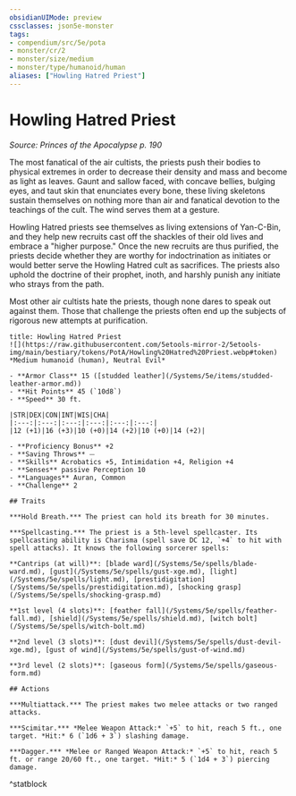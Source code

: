 ```yaml
---
obsidianUIMode: preview
cssclasses: json5e-monster
tags:
- compendium/src/5e/pota
- monster/cr/2
- monster/size/medium
- monster/type/humanoid/human
aliases: ["Howling Hatred Priest"]
---
```

# Howling Hatred Priest
*Source: Princes of the Apocalypse p. 190*  

The most fanatical of the air cultists, the priests push their bodies to physical extremes in order to decrease their density and mass and become as light as leaves. Gaunt and sallow faced, with concave bellies, bulging eyes, and taut skin that enunciates every bone, these living skeletons sustain themselves on nothing more than air and fanatical devotion to the teachings of the cult. The wind serves them at a gesture.

Howling Hatred priests see themselves as living extensions of Yan-C-Bin, and they help new recruits cast off the shackles of their old lives and embrace a "higher purpose." Once the new recruits are thus purified, the priests decide whether they are worthy for indoctrination as initiates or would better serve the Howling Hatred cult as sacrifices. The priests also uphold the doctrine of their prophet, inoth, and harshly punish any initiate who strays from the path.

Most other air cultists hate the priests, though none dares to speak out against them. Those that challenge the priests often end up the subjects of rigorous new attempts at purification.

```ad-statblock
title: Howling Hatred Priest
![](https://raw.githubusercontent.com/5etools-mirror-2/5etools-img/main/bestiary/tokens/PotA/Howling%20Hatred%20Priest.webp#token)
*Medium humanoid (human), Neutral Evil*

- **Armor Class** 15 ([studded leather](/Systems/5e/items/studded-leather-armor.md))
- **Hit Points** 45 (`10d8`)
- **Speed** 30 ft.

|STR|DEX|CON|INT|WIS|CHA|
|:---:|:---:|:---:|:---:|:---:|:---:|
|12 (+1)|16 (+3)|10 (+0)|14 (+2)|10 (+0)|14 (+2)|

- **Proficiency Bonus** +2
- **Saving Throws** ⏤
- **Skills** Acrobatics +5, Intimidation +4, Religion +4
- **Senses** passive Perception 10
- **Languages** Auran, Common
- **Challenge** 2

## Traits

***Hold Breath.*** The priest can hold its breath for 30 minutes.

***Spellcasting.*** The priest is a 5th-level spellcaster. Its spellcasting ability is Charisma (spell save DC 12, `+4` to hit with spell attacks). It knows the following sorcerer spells:

**Cantrips (at will)**: [blade ward](/Systems/5e/spells/blade-ward.md), [gust](/Systems/5e/spells/gust-xge.md), [light](/Systems/5e/spells/light.md), [prestidigitation](/Systems/5e/spells/prestidigitation.md), [shocking grasp](/Systems/5e/spells/shocking-grasp.md)

**1st level (4 slots)**: [feather fall](/Systems/5e/spells/feather-fall.md), [shield](/Systems/5e/spells/shield.md), [witch bolt](/Systems/5e/spells/witch-bolt.md)

**2nd level (3 slots)**: [dust devil](/Systems/5e/spells/dust-devil-xge.md), [gust of wind](/Systems/5e/spells/gust-of-wind.md)

**3rd level (2 slots)**: [gaseous form](/Systems/5e/spells/gaseous-form.md)

## Actions

***Multiattack.*** The priest makes two melee attacks or two ranged attacks.

***Scimitar.*** *Melee Weapon Attack:* `+5` to hit, reach 5 ft., one target. *Hit:* 6 (`1d6 + 3`) slashing damage.

***Dagger.*** *Melee or Ranged Weapon Attack:* `+5` to hit, reach 5 ft. or range 20/60 ft., one target. *Hit:* 5 (`1d4 + 3`) piercing damage.
```
^statblock